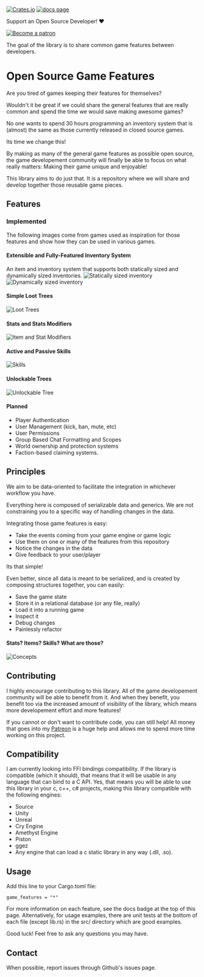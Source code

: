 [![Crates.io][s1]][ci] [![docs page][docs-badge]][docs]

[s1]: https://img.shields.io/crates/v/game_features.svg
[ci]: https://crates.io/crates/game_features
[docs-badge]: https://img.shields.io/badge/docs-website-blue.svg
[docs]: https://docs.rs/game_features

Support an Open Source Developer! :hearts:  

[![Become a patron](https://c5.patreon.com/external/logo/become_a_patron_button.png)](https://www.patreon.com/jojolepro)


The goal of the library is to share common game features between developers.

# Open Source Game Features

Are you tired of games keeping their features for themselves?

Wouldn't it be great if we could share the general features that are really common and spend the time we would save making awesome games?

No one wants to spend 30 hours programming an inventory system that is (almost) the same as those currently released in closed source games.

Its time we change this!

By making as many of the general game features as possible open source, the game developement community will finally be able to focus on what really matters: Making their game unique and enjoyable! 

This library aims to do just that. It is a repository where we will share and develop together those reusable game pieces.

## Features

### Implemented
The following images come from games used as inspiration for those features and
show how they can be used in various games.

#### Extensible and Fully-Featured Inventory System

An item and inventory system that supports both statically sized and dynamically
sized inventories.
![Statically sized inventory](./media/static_inventory.png)
![Dynamically sized inventory](./media/dynamic-inventory.jpg)

#### Simple Loot Trees

![Loot Trees](./media/tree.png)

#### Stats and Stats Modifiers

![Item and Stat Modifiers](./media/item_stats.jpg)

#### Active and Passive Skills

![Skills](./media/skills.png)

#### Unlockable Trees

![Unlockable Tree](./media/unlockable.png)

#### Planned

* Player Authentication
* User Management (kick, ban, mute, etc)
* User Permissions
* Group Based Chat Formatting and Scopes
* World ownership and protection systems
* Faction-based claiming systems.

## Principles

We aim to be data-oriented to facilitate the integration in whichever workflow you have.

Everything here is composed of serializable data and generics. We are not constraining you to a specific way of handling changes in the data.

Integrating those game features is easy:
* Take the events coming from your game engine or game logic
* Use them on one or many of the features from this repository
* Notice the changes in the data
* Give feedback to your user/player

Its that simple!

Even better, since all data is meant to be serialized, and is created by composing structures together, you can easily:
* Save the game state
* Store it in a relational database (or any file, really)
* Load it into a running game
* Inspect it
* Debug changes
* Painlessly refactor


#### Stats? Items? Skills? What are those?

![Concepts](./model.png)

## Contributing

I highly encourage contributing to this library. All of the game developement community will be able to benefit from it.
And when they benefit, you benefit too via the increased amount of visibility of the library, which means more developement effort and more features!

If you cannot or don't want to contribute code, you can still help!
All money that goes into my [Patreon](https://www.patreon.com/jojolepro) is a huge help and allows me to spend more time working on this project.

## Compatibility

I am currently looking into FFI bindings compatibility.
If the library is compatible (which it should), that means that it will be usable in any language that can bind to a C API.
Yes, that means you will be able to use this library in your c, c++, c# projects, making this library compatible with the following engines:
* Source
* Unity
* Unreal
* Cry Engine
* Amethyst Engine
* Piston
* ggez
* Any engine that can load a c static library in any way (.dll, .so).

## Usage

Add this line to your Cargo.toml file:
```
game_features = "*"
```

For more information on each feature, see the docs badge at the top of this page.
Alternatively, for usage examples, there are unit tests at the bottom of each file (except lib.rs) in the src/ directory which are good examples.

Good luck! Feel free to ask any questions you may have.

## Contact

When possible, report issues through Github's issues page.

